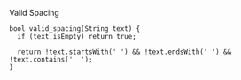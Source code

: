 Valid Spacing

    bool valid_spacing(String text) {
      if (text.isEmpty) return true;
      
      return !text.startsWith(' ') && !text.endsWith(' ') && !text.contains('  ');
    }
